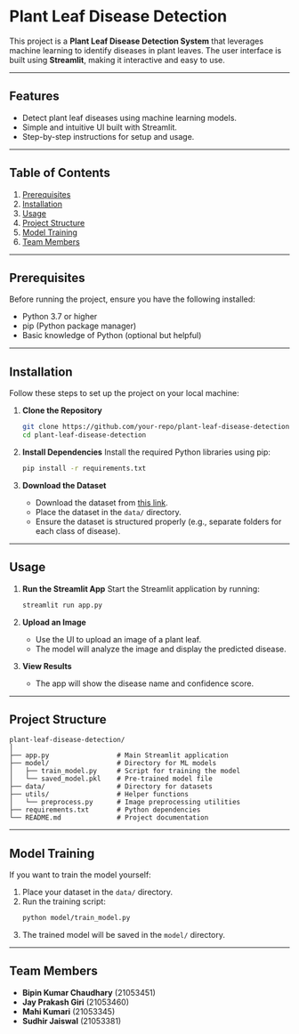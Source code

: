 # Plant Leaf Disease Detection

This project is a **Plant Leaf Disease Detection System** that leverages machine learning to identify diseases in plant leaves. The user interface is built using **Streamlit**, making it interactive and easy to use.

---

## Features
- Detect plant leaf diseases using machine learning models.
- Simple and intuitive UI built with Streamlit.
- Step-by-step instructions for setup and usage.

---

## Table of Contents
1. [Prerequisites](#prerequisites)
2. [Installation](#installation)
3. [Usage](#usage)
4. [Project Structure](#project-structure)
5. [Model Training](#model-training)
6. [Team Members](#team-members)

---

## Prerequisites
Before running the project, ensure you have the following installed:
- Python 3.7 or higher
- pip (Python package manager)
- Basic knowledge of Python (optional but helpful)

---

## Installation
Follow these steps to set up the project on your local machine:

1. **Clone the Repository**
    ```bash
    git clone https://github.com/your-repo/plant-leaf-disease-detection.git
    cd plant-leaf-disease-detection
    ```

2. **Install Dependencies**
    Install the required Python libraries using pip:
    ```bash
    pip install -r requirements.txt
    ```

3. **Download the Dataset**
    - Download the dataset from [this link](https://www.kaggle.com/datasets/vipoooool/new-plant-diseases-dataset).
    - Place the dataset in the `data/` directory.
    - Ensure the dataset is structured properly (e.g., separate folders for each class of disease).

---

## Usage
1. **Run the Streamlit App**
    Start the Streamlit application by running:
    ```bash
    streamlit run app.py
    ```

2. **Upload an Image**
    - Use the UI to upload an image of a plant leaf.
    - The model will analyze the image and display the predicted disease.

3. **View Results**
    - The app will show the disease name and confidence score.

---

## Project Structure
```
plant-leaf-disease-detection/
│
├── app.py                 # Main Streamlit application
├── model/                 # Directory for ML models
│   ├── train_model.py     # Script for training the model
│   └── saved_model.pkl    # Pre-trained model file
├── data/                  # Directory for datasets
├── utils/                 # Helper functions
│   └── preprocess.py      # Image preprocessing utilities
├── requirements.txt       # Python dependencies
└── README.md              # Project documentation
```

---

## Model Training
If you want to train the model yourself:
1. Place your dataset in the `data/` directory.
2. Run the training script:
    ```bash
    python model/train_model.py
    ```
3. The trained model will be saved in the `model/` directory.

---

## Team Members
- **Bipin Kumar Chaudhary** (21053451)  
- **Jay Prakash Giri** (21053460)  
- **Mahi Kumari** (21053345)  
- **Sudhir Jaiswal** (21053381)